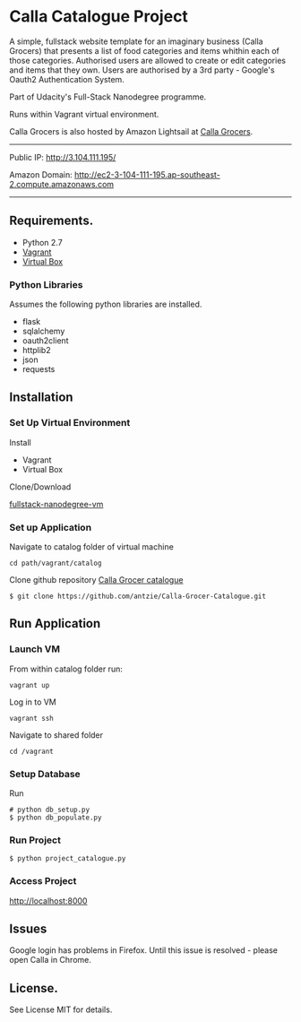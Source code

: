 # Calla Catalogue Project
A simple, fullstack website template for an imaginary business (Calla Grocers) that presents a list of food categories and items whithin each of those categories. Authorised users are allowed to create or edit categories and items that they own. Users are authorised by a 3rd party - Google's Oauth2 Authentication System.

Part of Udacity's Full-Stack Nanodegree programme.

Runs within Vagrant virtual environment.

Calla Grocers is also hosted by Amazon Lightsail at [Calla Grocers](http://ec2-3-104-111-195.ap-southeast-2.compute.amazonaws.com). 

---

Public IP: http://3.104.111.195/

Amazon Domain: http://ec2-3-104-111-195.ap-southeast-2.compute.amazonaws.com

---

## Requirements.
- Python 2.7
- [Vagrant](https://www.vagrantup.com/)
- [Virtual Box](https://www.virtualbox.org/)

### Python Libraries
Assumes the following python libraries are installed.
- flask
- sqlalchemy
- oauth2client
- httplib2
- json
- requests

## Installation
### Set Up Virtual Environment
Install
- Vagrant
- Virtual Box

Clone/Download

[fullstack-nanodegree-vm](https://github.com/udacity/fullstack-nanodegree-vm)

### Set up Application
Navigate to catalog folder of virtual machine
```
cd path/vagrant/catalog
```
Clone github repository [Calla Grocer catalogue](https://github.com/antzie/Calla-Grocer-Catalogue)
```
$ git clone https://github.com/antzie/Calla-Grocer-Catalogue.git
```
## Run Application
### Launch VM
From within catalog folder run:
```
vagrant up
```
Log in to VM
```
vagrant ssh
```
Navigate to shared folder
```
cd /vagrant
```
### Setup Database
Run 
```
# python db_setup.py
$ python db_populate.py
```
### Run Project

```
$ python project_catalogue.py
```
### Access Project
[http://localhost:8000](http://localhost:8000/
)
## Issues
Google login has problems in Firefox. Until this issue is resolved - please open Calla in Chrome. 


## License.
See License MIT for details.
